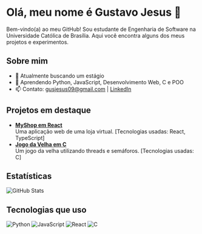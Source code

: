 # Olá, meu nome é Gustavo Jesus 👋

Bem-vindo(a) ao meu GitHub! Sou estudante de Engenharia de Software na Universidade Católica de Brasília. Aqui você encontra alguns dos meus projetos e experimentos.

## Sobre mim
- 🔭 Atualmente buscando um estágio
- 🌱 Aprendendo Python, JavaScript, Desenvolvimento Web, C e POO
- 📫 Contato: [gusjesus09@gmail.com](mailto:gusjesus09@gmail.com) | [LinkedIn](https://www.linkedin.com/in/gustavo-jesus-de-souza-344743288/)

## Projetos em destaque
- **[MyShop em React](https://github.com/gusz11/myshop?tab=readme-ov-file)**  
  Uma aplicação web de uma loja virtual. [Tecnologias usadas: React, TypeScript]
- **[Jogo da Velha em C](https://github.com/gusz11/Jogo-da-Velha)**  
  Um jogo da velha utilizando threads e semáforos. [Tecnologias usadas: C]

## Estatísticas
![GitHub Stats](https://github-readme-stats.vercel.app/api?username=gusz11&show_icons=true&theme=radical)

## Tecnologias que uso
![Python](https://img.shields.io/badge/-Python-3776AB?style=flat&logo=python&logoColor=white)
![JavaScript](https://img.shields.io/badge/-JavaScript-F7DF1E?style=flat&logo=javascript&logoColor=black)
![React](https://img.shields.io/badge/-React-61DAFB?style=flat&logo=react&logoColor=black)
![C](https://img.shields.io/badge/-C-A8B9CC?style=flat&logo=c&logoColor=white)
